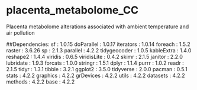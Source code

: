 # placenta_metabolome_CC
Placenta metabolome alterations associated with ambient temperature and air pollution

##Dependencies:
sf : 1.0.15 
doParallel : 1.0.17 
iterators : 1.0.14 
foreach : 1.5.2 
raster : 3.6.26 
sp : 2.1.3 
parallel : 4.2.2 
tidygeocoder : 1.0.5 
kableExtra : 1.4.0 
reshape2 : 1.4.4 
viridis : 0.6.5 
viridisLite : 0.4.2 
skimr : 2.1.5 
janitor : 2.2.0 
lubridate : 1.9.3 
forcats : 1.0.0 
stringr : 1.5.1 
dplyr : 1.1.4 
purrr : 1.0.2 
readr : 2.1.5 
tidyr : 1.3.1 
tibble : 3.2.1 
ggplot2 : 3.5.0 
tidyverse : 2.0.0 
pacman : 0.5.1 
stats : 4.2.2 
graphics : 4.2.2 
grDevices : 4.2.2 
utils : 4.2.2 
datasets : 4.2.2 
methods : 4.2.2 
base : 4.2.2 

